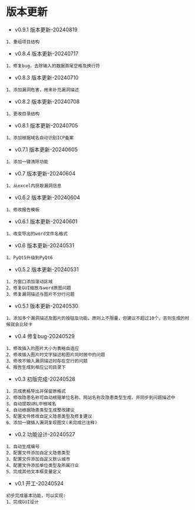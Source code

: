 # 版本更新

- v0.9.1 版本更新-20240819

```
1、重组项目结构
```

- v0.8.4 版本更新-20240717

```
1、修复bug，去除输入的数据首尾空格及换行符
```

- v0.8.3 版本更新-20240710

```
1、添加漏洞危害，用来补充漏洞描述
```

- v0.8.2 版本更新-20240708

```
1、更改目录结构
```

- v0.8.1 版本更新-20240705

```
1、添加根据域名自动识别ICP备案
```

- v0.7.1 版本更新-20240605

```
1、添加一键清除功能
```

- v0.7 版本更新-20240604

```
1、从excel内获取漏洞信息
```

- v0.6.2  版本更新-20240604

```
1、修改报告模板
```

- v0.6.1 版本更新-20240601

```
1、改变导出的word文件名格式
```

- v0.6 版本更新-20240531

```
1、PyQt5升级到PyQt6
```

- v0.5.2 版本更新-20240531

```
1、为窗口添加滚动区域
2、修复GUI缩放与word原图问题
3、修复漏洞描述与图片不分行问题
```

- v0.5.1 版本更新-20240530

```
1、添加多个漏洞描述及图片的按钮及功能，原则上不限量，但建议不超过10个，否则生成的时候就会比较卡
```

- v0.4 修复bug-20240529

```
1、修改插入的图片大小为表格自适应
2、修改插入图片时文字描述和图片同时居中的问题
3、修改不输入漏洞描述时存在空行的问题
4、报告生成到相应公司目录下
```

- v0.3 初版完成-20240528

```
1、完成表格导出并保留原格式
2、修改隐患名称可自动根据单位名称、网站名称及隐患类型生成，并同步到问题描述中
3、自动提取URL中根域名
4、自动根据隐患类型生成整改建议
5、配置文件修改自定义隐患类型及修复建议
6、添加一键插入漏洞复现图文(未完成已注释)
```

- v0.2 功能设计-20240527

```
1、自动生成编号
2、配置文件添加自定义隐患类型
3、配置文件添加自定义默认城市
4、配置文件添加单位类型及所属行业
5、完成其他文本框变量定义
```

- v0.1 开工-20240524

```
初步完成基本功能，可以实现:
1、完成GUI设计
```

